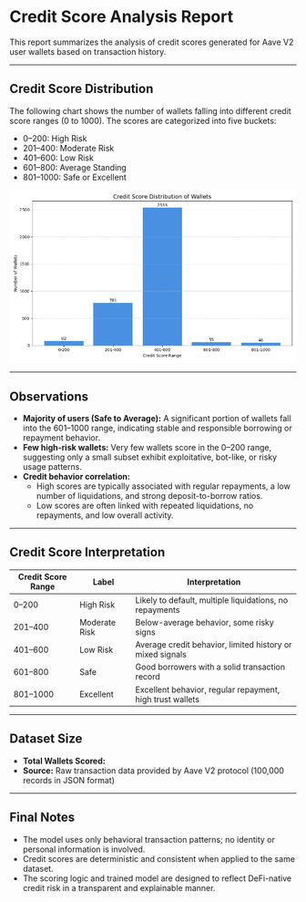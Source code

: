 # Credit Score Analysis Report

This report summarizes the analysis of credit scores generated for Aave V2 user wallets based on transaction history.

---

## Credit Score Distribution

The following chart shows the number of wallets falling into different credit score ranges (0 to 1000). The scores are categorized into five buckets:

- 0–200: High Risk  
- 201–400: Moderate Risk  
- 401–600: Low Risk  
- 601–800: Average Standing  
- 801–1000: Safe or Excellent

![Credit Score Distribution](credit_score_distribution.png)

---

## Observations

- **Majority of users (Safe to Average):** A significant portion of wallets fall into the 601–1000 range, indicating stable and responsible borrowing or repayment behavior.
- **Few high-risk wallets:** Very few wallets score in the 0–200 range, suggesting only a small subset exhibit exploitative, bot-like, or risky usage patterns.
- **Credit behavior correlation:**
  - High scores are typically associated with regular repayments, a low number of liquidations, and strong deposit-to-borrow ratios.
  - Low scores are often linked with repeated liquidations, no repayments, and low overall activity.

---

## Credit Score Interpretation

| Credit Score Range | Label              | Interpretation                                              |
|--------------------|--------------------|-------------------------------------------------------------|
| 0–200              | High Risk          | Likely to default, multiple liquidations, no repayments     |
| 201–400            | Moderate Risk      | Below-average behavior, some risky signs                    |
| 401–600            | Low Risk           | Average credit behavior, limited history or mixed signals   |
| 601–800            | Safe               | Good borrowers with a solid transaction record              |
| 801–1000           | Excellent          | Excellent behavior, regular repayment, high trust wallets   |

---

## Dataset Size

- **Total Wallets Scored:** <automatically detected>
- **Source:** Raw transaction data provided by Aave V2 protocol (100,000 records in JSON format)

---

## Final Notes

- The model uses only behavioral transaction patterns; no identity or personal information is involved.
- Credit scores are deterministic and consistent when applied to the same dataset.
- The scoring logic and trained model are designed to reflect DeFi-native credit risk in a transparent and explainable manner.
